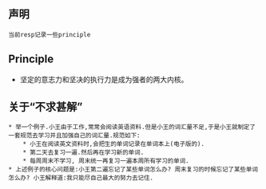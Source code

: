 ## 声明
    当前resp记录一些principle

## Principle
   * 坚定的意志力和坚决的执行力是成为强者的两大内核。
   
   
## 关于“不求甚解”
    * 举一个例子.小王由于工作,常常会阅读英语资料.但是小王的词汇量不足,于是小王就制定了一套规范去学习并且加强自己的词汇量.规范如下:
        * 小王在阅读英文资料时,会把生的单词记录在单词本上(电子版的).
        * 第二天去复习一遍.然后再在学习新的单词.
        * 每周周末不学习, 周末统一再复习一遍本周所有学习的单词.
    * 上述例子的核心问题是:小王第二遍忘记了某些单词怎么办? 周末复习的时候忘记了某些单词怎么办? 小王解释道:我只能尽自己最大的努力去记住.
